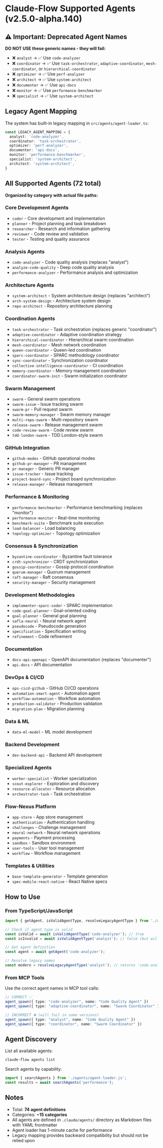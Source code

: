 # Claude-Flow Supported Agents (v2.5.0-alpha.140)

## ⚠️ Important: Deprecated Agent Names

**DO NOT USE these generic names - they will fail:**
- ❌ `analyst` → ✅ Use `code-analyzer`
- ❌ `coordinator` → ✅ Use `task-orchestrator`, `adaptive-coordinator`, `mesh-coordinator`, or `hierarchical-coordinator`
- ❌ `optimizer` → ✅ Use `perf-analyzer`
- ❌ `architect` → ✅ Use `system-architect`
- ❌ `documenter` → ✅ Use `api-docs`
- ❌ `monitor` → ✅ Use `performance-benchmarker`
- ❌ `specialist` → ✅ Use `system-architect`

## Legacy Agent Mapping

The system has built-in legacy mapping in `src/agents/agent-loader.ts`:

```typescript
const LEGACY_AGENT_MAPPING = {
  analyst: 'code-analyzer',
  coordinator: 'task-orchestrator', 
  optimizer: 'perf-analyzer',
  documenter: 'api-docs',
  monitor: 'performance-benchmarker',
  specialist: 'system-architect',
  architect: 'system-architect',
}
```

## All Supported Agents (72 total)

**Organized by category with actual file paths:**

### Core Development Agents
- `coder` - Core development and implementation
- `planner` - Project planning and task breakdown
- `researcher` - Research and information gathering
- `reviewer` - Code review and validation
- `tester` - Testing and quality assurance

### Analysis Agents
- `code-analyzer` - Code quality analysis (replaces "analyst")
- `analyze-code-quality` - Deep code quality analysis
- `performance-analyzer` - Performance analysis and optimization

### Architecture Agents
- `system-architect` - System architecture design (replaces "architect")
- `arch-system-design` - Architecture system design
- `repo-architect` - Repository architecture planning

### Coordination Agents
- `task-orchestrator` - Task orchestration (replaces generic "coordinator")
- `adaptive-coordinator` - Adaptive coordination strategy
- `hierarchical-coordinator` - Hierarchical swarm coordination
- `mesh-coordinator` - Mesh network coordination
- `queen-coordinator` - Queen-led coordination
- `sparc-coordinator` - SPARC methodology coordinator
- `sync-coordinator` - Synchronization coordinator
- `collective-intelligence-coordinator` - CI coordination
- `memory-coordinator` - Memory management coordination
- `coordinator-swarm-init` - Swarm initialization coordinator

### Swarm Management
- `swarm` - General swarm operations
- `swarm-issue` - Issue tracking swarm
- `swarm-pr` - Pull request swarm
- `swarm-memory-manager` - Swarm memory manager
- `multi-repo-swarm` - Multi-repository swarm
- `release-swarm` - Release management swarm
- `code-review-swarm` - Code review swarm
- `tdd-london-swarm` - TDD London-style swarm

### GitHub Integration
- `github-modes` - GitHub operational modes
- `github-pr-manager` - PR management
- `pr-manager` - Generic PR manager
- `issue-tracker` - Issue tracking
- `project-board-sync` - Project board synchronization
- `release-manager` - Release management

### Performance & Monitoring
- `performance-benchmarker` - Performance benchmarking (replaces "monitor")
- `performance-monitor` - Real-time monitoring
- `benchmark-suite` - Benchmark suite execution
- `load-balancer` - Load balancing
- `topology-optimizer` - Topology optimization

### Consensus & Synchronization
- `byzantine-coordinator` - Byzantine fault tolerance
- `crdt-synchronizer` - CRDT synchronization
- `gossip-coordinator` - Gossip protocol coordination
- `quorum-manager` - Quorum management
- `raft-manager` - Raft consensus
- `security-manager` - Security management

### Development Methodologies
- `implementer-sparc-coder` - SPARC implementation
- `code-goal-planner` - Goal-oriented coding
- `goal-planner` - General goal planning
- `safla-neural` - Neural network agent
- `pseudocode` - Pseudocode generation
- `specification` - Specification writing
- `refinement` - Code refinement

### Documentation
- `docs-api-openapi` - OpenAPI documentation (replaces "documenter")
- `api-docs` - API documentation

### DevOps & CI/CD
- `ops-cicd-github` - GitHub CI/CD operations
- `automation-smart-agent` - Automation agent
- `workflow-automation` - Workflow automation
- `production-validator` - Production validation
- `migration-plan` - Migration planning

### Data & ML
- `data-ml-model` - ML model development

### Backend Development
- `dev-backend-api` - Backend API development

### Specialized Agents
- `worker-specialist` - Worker specialization
- `scout-explorer` - Exploration and discovery
- `resource-allocator` - Resource allocation
- `orchestrator-task` - Task orchestration

### Flow-Nexus Platform
- `app-store` - App store management
- `authentication` - Authentication handling
- `challenges` - Challenge management
- `neural-network` - Neural network operations
- `payments` - Payment processing
- `sandbox` - Sandbox environment
- `user-tools` - User tool management
- `workflow` - Workflow management

### Templates & Utilities
- `base-template-generator` - Template generation
- `spec-mobile-react-native` - React Native specs

## How to Use

### From TypeScript/JavaScript
```typescript
import { getAgent, isValidAgentType, resolveLegacyAgentType } from './agents/agent-loader.js';

// Check if agent type is valid
const isValid = await isValidAgentType('code-analyzer'); // true
const isInvalid = await isValidAgentType('analyst'); // false (but will auto-resolve)

// Get agent definition
const agent = await getAgent('code-analyzer');

// Resolve legacy names
const modern = resolveLegacyAgentType('analyst'); // returns 'code-analyzer'
```

### From MCP Tools
Use the correct agent names in MCP tool calls:

```typescript
// CORRECT ✅
agent_spawn({ type: "code-analyzer", name: "Code Quality Agent" })
agent_spawn({ type: "adaptive-coordinator", name: "Swarm Coordinator" })

// INCORRECT ❌ (will fail in some versions)
agent_spawn({ type: "analyst", name: "Code Quality Agent" })
agent_spawn({ type: "coordinator", name: "Swarm Coordinator" })
```

## Agent Discovery

List all available agents:
```bash
claude-flow agents list
```

Search agents by capability:
```typescript
import { searchAgents } from './agents/agent-loader.js';
const results = await searchAgents('performance');
```

## Notes

- Total: **74 agent definitions**
- Categories: **~15 categories**
- All agents are defined in `.claude/agents/` directory as Markdown files with YAML frontmatter
- Agent loader has 1-minute cache for performance
- Legacy mapping provides backward compatibility but should not be relied upon
